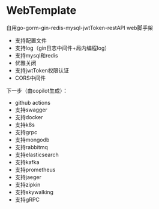 # WebTemplate

自用go-gorm-gin-redis-mysql-jwtToken-restAPI web脚手架

* 支持配置文件
* 支持log（gin日志中间件+局内编程log）
* 支持mysql和redis
* 优雅关闭
* 支持jwtToken权限认证
* CORS中间件

下一步（由copilot生成）：
* github actions
* 支持swagger
* 支持docker
* 支持k8s
* 支持grpc
* 支持mongodb
* 支持rabbitmq
* 支持elasticsearch
* 支持kafka
* 支持prometheus
* 支持jaeger
* 支持zipkin
* 支持skywalking
* 支持gRPC